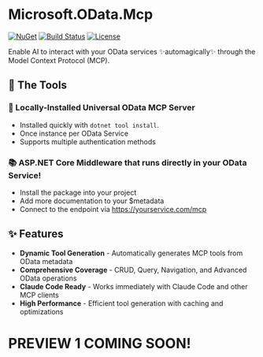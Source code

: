# Microsoft.OData.Mcp

[![NuGet](https://img.shields.io/nuget/v/Microsoft.OData.Mcp.Core.svg)](https://www.nuget.org/packages/Microsoft.OData.Mcp.Core/)
[![Build Status](https://img.shields.io/azure-devops/build/microsoft/odata-mcp/main.svg)](https://dev.azure.com/microsoft/odata-mcp)
[![License](https://img.shields.io/github/license/odata/mcp.svg)](LICENSE)

Enable AI to interact with your OData services ✨automagically✨ through the Model Context Protocol (MCP).

## 🚀 The Tools

### 🤖 Locally-Installed Universal OData MCP Server

- Installed quickly with `dotnet tool install`.
- Once instance per OData Service
- Supports multiple authentication methods

### 📚 ASP.NET Core Middleware that runs directly in your OData Service!

- Install the package into your project
- Add more documentation to your $metadata
- Connect to the endpoint via https://yourservice.com/mcp

## ✨ Features

- **Dynamic Tool Generation** - Automatically generates MCP tools from OData metadata
- **Comprehensive Coverage** - CRUD, Query, Navigation, and Advanced OData operations
- **Claude Code Ready** - Works immediately with Claude Code and other MCP clients
- **High Performance** - Efficient tool generation with caching and optimizations

# PREVIEW 1 COMING SOON!
